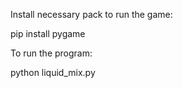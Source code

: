 Install necessary pack to run the game:

pip install pygame

To run the program:

python liquid_mix.py